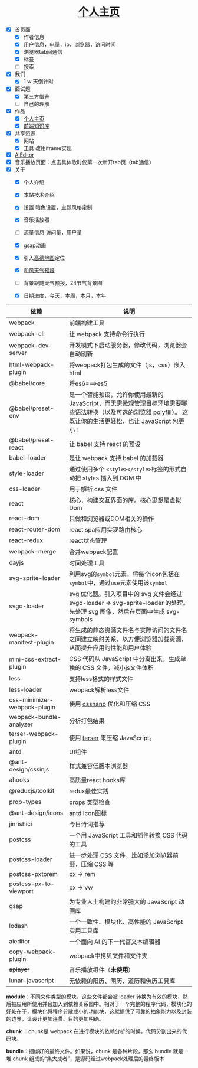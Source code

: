 <h1 align="center"><a href='https://8.133.162.30'>个人主页</a></h1>

- [x] 首页面
  - [x] 作者信息
  - [x] 用户信息，电量，ip，浏览器，访问时间
  - [x] 浏览器tab间通信
  - [x] 标签
  - [ ] 搜索
- [x] 我们
  - [x] 1 w 天倒计时
- [x] 面试题
  - [x] 第三方借鉴
  - [ ] 自己的理解
- [x] 作品
  - [x] [个人主页](https://8.133.162.30)
  - [x] [前端知识库](http://8.133.162.30/web-knowledge)
- [x] 共享资源
  - [x] 网站
  - [x] 工具 改用iframe实现
- [x] [AiEditor](https://aieditor.dev/zh/getting-started.html)
- [x] 音乐播放页面：点击具体歌时仅第一次新开tab页（tab通信）
- [x] 关于
  - [x] 个人介绍
  - [x] 本站技术介绍
  - [x] 设置 暗色设置，主题风格定制
  - [x] 音乐播放器
  - [ ] 流量信息 访问量，用户量
  - [x] gsap动画
  - [x] 引入[高德地图](https://lbs.amap.com/api/javascript-api-v2/summary)定位
  - [x] [和风天气预报](https://dev.qweather.com/docs/api/weather/weather-now/)
  - [ ] 背景跟随天气预报，24节气背景图
  - [x] 日期进度，今天，本周，本月，本年


| 依赖                         | 说明                                                       |
| ---------------------------- | ---------------------------------------------------------- |
| webpack                      | 前端构建工具                                               |
| webpack-cli                  | 让 webpack 支持命令行执行                                  |
| webpack-dev-server           | 开发模式下启动服务器，修改代码，浏览器会自动刷新             |
| html-webpack-plugin          | 将webpack打包生成的文件（js，css）嵌入html                 |
| @babel/core                  | 将es6===>es5                                               |
| @babel/preset-env            | 是一个智能预设，允许你使用最新的 JavaScript，而无需微观管理目标环境需要哪些语法转换（以及可选的浏览器 polyfill）。 这既让你的生活更轻松，也让 JavaScript 包更小！ |
| @babel/preset-react          | 让 babel 支持 react 的预设                                 |
| babel-loader                 | 是让 webpack 支持 babel 的加载器                           |
| style-loader                 | 通过使用多个 `<style></style>`标签的形式自动把 styles 插入到 DOM 中 |
| css-loader                   | 用于解析 css 文件                                          |
| react                        | 核心，构建交互界面的库。核心思想是虚拟Dom                    |
| react-dom                    | 只做和浏览器或DOM相关的操作                                |
| react-router-dom             | react spa应用实现路由核心                                  |
| react-redux                  | react状态管理                                              |
| webpack-merge                | 合并webpack配置                                            |
| dayjs                        | 时间处理工具                                               |
| svg-sprite-loader            | 利用svg的`symbol`元素，将每个icon包括在`symbol`中，通过`use`元素使用该`symbol` |
| svgo-loader                  | svg 优化器。引入项目中的 svg 文件会经过 svgo-loader => svg-sprite-loader 的处理。先处理 svg 图像，然后在页面中生成 svg-symbols |
| webpack-manifest-plugin      | 将生成的静态资源文件名与实际访问的文件名之间建立映射关系，以方便浏览器加载资源，从而提升应用的性能和用户体验 |
| mini-css-extract-plugin      | CSS 代码从 JavaScript 中分离出来，生成单独的 CSS 文件，减小js文件体积 |
| less                         | 支持less格式的样式文件                                     |
| less-loader                  | webpack解析less文件                                        |
| css-minimizer-webpack-plugin | 使用 [cssnano](https://cssnano.co/) 优化和压缩 CSS         |
| webpack-bundle-analyzer      | 分析打包结果                                               |
| terser-webpack-plugin        | 使用 [terser](https://github.com/terser/terser) 来压缩 JavaScript。 |
| antd                         | UI组件                                                     |
| @ant-design/cssinjs          | 样式兼容低版本浏览器                                       |
| ahooks                       | 高质量react hooks库                                        |
| @reduxjs/toolkit             | redux最佳实践                                              |
| prop-types                   | props 类型检查                                             |
| @ant-design/icons            | antd Icon图标                                              |
| jinrishici                   | 今日诗词推荐                                               |
| postcss                      | 一个用 JavaScript 工具和插件转换 CSS 代码的工具             |
| postcss-loader               | 进一步处理 CSS 文件，比如添加浏览器前缀，压缩 CSS 等         |
| postcss-pxtorem              | px -> rem                                                  |
| postcss-px-to-viewport       | px -> vw                                                   |
| gsap                         | 为专业人士构建的非常强大的 JavaScript 动画库                 |
| lodash                       | 一个一致性、模块化、高性能的 JavaScript 实用工具库           |
| aieditor                     | 一个面向 AI 的下一代富文本编辑器                            |
| copy-webpack-plugin          | webpack中拷贝文件和文件夹                                  |
| ~~aplayer~~                  | 音乐播放组件（**未使用**）                                 |
| lunar-javascript             | 无依赖的阳历、阴历、道历和佛历工具库                           |



**module**：不同文件类型的模块，这些文件都会被 loader 转换为有效的模块，然后被应用所使用并且加入到依赖关系图中。相对于一个完整的程序代码，模块化的好处在于，模块化将程序分散成小的功能块，这就提供了可靠的抽象能力以及封装的边界，让设计更加连贯、目的更加明确。

**chunk** ：chunk是 webpack 在进行模块的依赖分析的时候，代码分割出来的代码块。

**bundle**：捆绑好的最终文件。如果说，chunk 是各种片段，那么 bundle 就是一堆 chunk 组成的“集大成者”，是源码经过webpack处理后的最终版本
